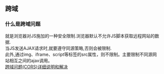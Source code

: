 ## 跨域
### 什么是跨域问题  
就是浏览器对JS施加的一种安全限制.浏览器默认不允许JS脚本获取远程网站的数据.  
当JS发送AJAX请求时,就要遵守同源策略,否则会被限制.  
此外,通过img、iframe、script等标签的src属性，则不限制。主要限制不同源网站相互之间的ajax调用。  
[跨域问题(CORS)详细说明和解决](https://blog.csdn.net/wangliangluang/article/details/125709195)






